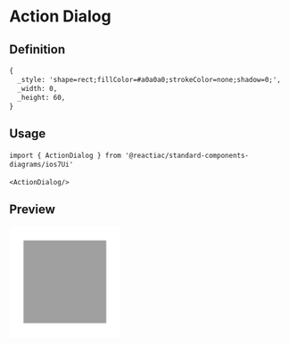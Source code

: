 # Action Dialog

## Definition

```
{
  _style: 'shape=rect;fillColor=#a0a0a0;strokeColor=none;shadow=0;',
  _width: 0,
  _height: 60,
}
```

## Usage

```
import { ActionDialog } from '@reactiac/standard-components-diagrams/ios7Ui'

<ActionDialog/>
```

## Preview

<img src="./action-dialog.png" width="200"/>
